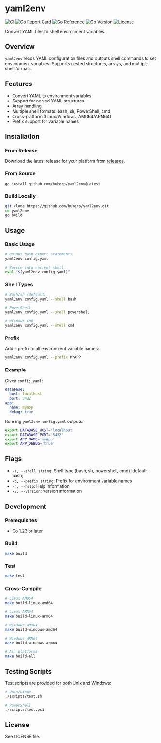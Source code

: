 # yaml2env

[![CI](https://github.com/huberp/yaml2env/workflows/CI/badge.svg)](https://github.com/huberp/yaml2env/actions)
[![Go Report Card](https://goreportcard.com/badge/github.com/huberp/yaml2env)](https://goreportcard.com/report/github.com/huberp/yaml2env)
[![Go Reference](https://pkg.go.dev/badge/github.com/huberp/yaml2env.svg)](https://pkg.go.dev/github.com/huberp/yaml2env)
[![Go Version](https://img.shields.io/github/go-mod/go-version/huberp/yaml2env)](https://github.com/huberp/yaml2env/blob/main/go.mod)
[![License](https://img.shields.io/github/license/huberp/yaml2env)](https://github.com/huberp/yaml2env/blob/main/LICENSE)

Convert YAML files to shell environment variables.

## Overview

`yaml2env` reads YAML configuration files and outputs shell commands to set environment variables. Supports nested structures, arrays, and multiple shell formats.

## Features

- Convert YAML to environment variables
- Support for nested YAML structures
- Array handling
- Multiple shell formats: bash, sh, PowerShell, cmd
- Cross-platform (Linux/Windows, AMD64/ARM64)
- Prefix support for variable names

## Installation

### From Release

Download the latest release for your platform from [releases](https://github.com/huberp/yaml2env/releases).

### From Source

```bash
go install github.com/huberp/yaml2env@latest
```

### Build Locally

```bash
git clone https://github.com/huberp/yaml2env.git
cd yaml2env
go build
```

## Usage

### Basic Usage

```bash
# Output bash export statements
yaml2env config.yaml

# Source into current shell
eval "$(yaml2env config.yaml)"
```

### Shell Types

```bash
# Bash/sh (default)
yaml2env config.yaml --shell bash

# PowerShell
yaml2env config.yaml --shell powershell

# Windows CMD
yaml2env config.yaml --shell cmd
```

### Prefix

Add a prefix to all environment variable names:

```bash
yaml2env config.yaml --prefix MYAPP
```

### Example

Given `config.yaml`:

```yaml
database:
  host: localhost
  port: 5432
app:
  name: myapp
  debug: true
```

Running `yaml2env config.yaml` outputs:

```bash
export DATABASE_HOST='localhost'
export DATABASE_PORT='5432'
export APP_NAME='myapp'
export APP_DEBUG='true'
```

## Flags

- `-s, --shell string`: Shell type (bash, sh, powershell, cmd) [default: bash]
- `-p, --prefix string`: Prefix for environment variable names
- `-h, --help`: Help information
- `-v, --version`: Version information

## Development

### Prerequisites

- Go 1.23 or later

### Build

```bash
make build
```

### Test

```bash
make test
```

### Cross-Compile

```bash
# Linux AMD64
make build-linux-amd64

# Linux ARM64
make build-linux-arm64

# Windows AMD64
make build-windows-amd64

# Windows ARM64
make build-windows-arm64

# All platforms
make build-all
```

## Testing Scripts

Test scripts are provided for both Unix and Windows:

```bash
# Unix/Linux
./scripts/test.sh

# PowerShell
./scripts/test.ps1
```

## License

See LICENSE file.
